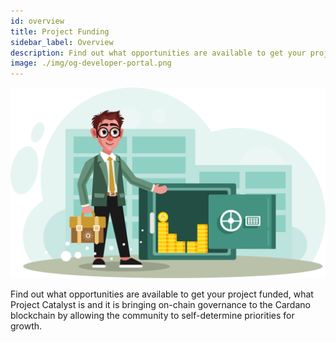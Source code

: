 ```yaml
---
id: overview
title: Project Funding
sidebar_label: Overview
description: Find out what opportunities are available to get your project funded.
image: ./img/og-developer-portal.png
--- 
```


![img](../../static/img/card-funding.svg)

Find out what opportunities are available to get your project funded, what Project Catalyst is and it is 
bringing on-chain governance to the Cardano blockchain by allowing the community to self-determine priorities for growth. 